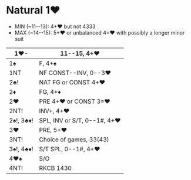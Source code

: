 # Natural 1♥

- MIN (~11--13): 4+♥ but not 4333
- MAX (~14--15): 5+♥ or unbalanced 4=♥ with possibly a longer minor suit

| 1♥-       | 11--15, 4+♥ |
|-----------|-------------|
| 1♠        | F, 4+♠
| 1NT       | NF CONST--INV, 0--3♥
| 2♣!       | NAT FG or CONST 4+♥
| 2♦        | FG, 4+♦
| 2♥        | PRE 4+♥ or CONST 3=♥
| 2NT!      | INV+, 4+♥
| 2♠!, 3♣♦! | SPL, INV or S/T, 0--1#, 4+♥
| 3♥        | PRE, 5+♥
| 3NT!      | Choice of games, 33(43)
| 3♠!, 4♣♦! | S/T SPL, 0--1#, 4+♥
| 4♥♠       | S/O
| 4NT!      | RKCB 1430
